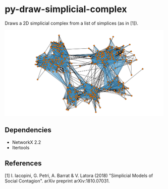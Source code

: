 # py-draw-simplicial-complex
Draws a 2D simplicial complex from a list of simplices (as in [1]).

<img src="Viz_Sociopatterns_Thiers13.png" alt="drawing" align="centre" width="700"/>

Dependencies
------------
* NetworkX 2.2
* Itertools

References
------------
[1] I. Iacopini, G. Petri, A. Barrat & V. Latora (2018) "Simplicial Models of Social Contagion". arXiv preprint arXiv:1810.07031.

